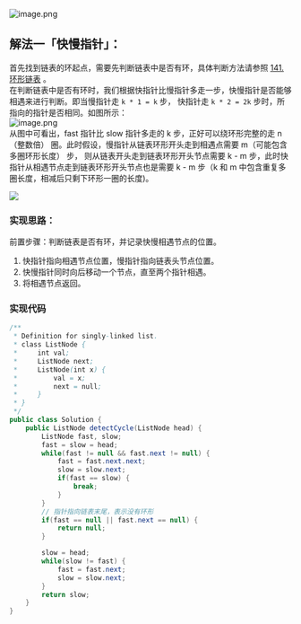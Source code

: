 ![image.png](https://gitee.com/roada/drawingBed/raw/main/blog/1697190922524-d7644359-f318-4057-8280-8c01550ce800.png)
## 解法一「快慢指针」：
首先找到链表的环起点，需要先判断链表中是否有环，具体判断方法请参照 [141. 环形链表](https://www.yuque.com/u26951862/petxba/kr7inobmvwl436zg) 。<br />在判断链表中是否有环时，我们根据快指针比慢指针多走一步，快慢指针是否能够相遇来进行判断。即当慢指针走 `k * 1 = k` 步， 快指针走 `k * 2 = 2k` 步时，所指向的指针是否相同。如图所示：<br />![image.png](https://gitee.com/roada/drawingBed/raw/main/blog/1697424059021-311aac2e-7d49-47f7-9bf6-9f83540c1705.png)<br />从图中可看出，fast 指针比 slow 指针多走的 k 步，正好可以绕环形完整的走 n（整数倍） 圈。此时假设，慢指针从链表环形开头走到相遇点需要 m（可能包含多圈环形长度） 步， 则从链表开头走到链表环形开头节点需要 k - m 步，此时快指针从相遇节点走到链表环形开头节点也是需要 k - m 步（k 和 m 中包含重复多圈长度，相减后只剩下环形一圈的长度)。

![](https://gitee.com/roada/drawingBed/raw/main/blog/1697425767330-bae0667e-009b-401d-b013-c2409175eb55.jpeg)

### 实现思路：
前置步骤：判断链表是否有环，并记录快慢相遇节点的位置。

1. 快指针指向相遇节点位置，慢指针指向链表头节点位置。
2. 快慢指针同时向后移动一个节点，直至两个指针相遇。
3. 将相遇节点返回。
### 实现代码
```java
/**
 * Definition for singly-linked list.
 * class ListNode {
 *     int val;
 *     ListNode next;
 *     ListNode(int x) {
 *         val = x;
 *         next = null;
 *     }
 * }
 */
public class Solution {
    public ListNode detectCycle(ListNode head) {
        ListNode fast, slow;
        fast = slow = head;
        while(fast != null && fast.next != null) {
            fast = fast.next.next;
            slow = slow.next;
            if(fast == slow) {
                break;
            }
        }
        // 指针指向链表末尾，表示没有环形
        if(fast == null || fast.next == null) {
            return null;
        }

        slow = head;
        while(slow != fast) {
            fast = fast.next;
            slow = slow.next;
        }
        return slow;
    }
}
```
